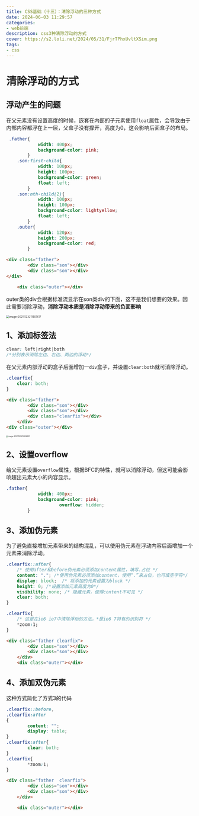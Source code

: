```yaml
---
title: CSS基础（十三）：清除浮动的三种方式
date: 2024-06-03 11:29:57
categories: 
- web前端
description: css3种清除浮动的方式
cover: https://s2.loli.net/2024/05/31/FjrTPhxUvltXSim.png
tags:
- css
---
```


# 清除浮动的方式

## 浮动产生的问题

在父元素没有设置高度的时候，嵌套在内部的子元素使用`float`属性，会导致由于内部内容都浮在上一层，父盒子没有撑开，高度为0，这会影响后面盒子的布局。

```css
 .father{
            width: 400px;
            background-color: pink;
        }
	.son:first-child{
            width: 100px;
            height: 100px;
            background-color: green;
            float: left;
        }
	.son:nth-child(2){
            width: 100px;
            height: 100px;
            background-color: lightyellow;
            float: left;
        }
	.outer{
            width: 120px;
            height: 200px;
            background-color: red;
        }
```

```html
<div class="father">
        <div class="son"></div>
        <div class="son"></div>
</div>

    <div class="outer"></div>
```

outer类的div会根据标准流显示在son类div的下面，这不是我们想要的效果。因此需要消除浮动，**消除浮动本质是消除浮动带来的负面影响**

<img src="C:\Users\64296\AppData\Roaming\Typora\typora-user-images\image-20211123211901417.png" alt="image-20211123211901417" style="zoom:50%;" />

## 1、添加标签法

```css
clear: left|right|both
/*分别表示消除左边、右边、两边的浮动*/
```

在父元素内部浮动的盒子后面增加一`div`盒子，并设置`clear:both`就可消除浮动。

```css
.clearfix{
	clear: both;
}
```

```html
<div class="father">
        <div class="son"></div>
        <div class="son"></div>
        <div class="clearfix"></div>
    </div>
<div class="outer"></div>
```

<img src="C:\Users\64296\AppData\Roaming\Typora\typora-user-images\image-20211123212606901.png" alt="image-20211123212606901" style="zoom:33%;" />



## 2、设置overflow

给父元素设置`overflow`属性，根据BFC的特性，就可以消除浮动，但这可能会影响超出元素大小的内容显示。

```css
.father{
            width: 400px;
            background-color: pink;
  					overflow: hidden;
        }
```

## 3、添加伪元素

为了避免直接增加元素带来的结构混乱，可以使用伪元素在浮动内容后面增加一个元素来消除浮动。

```css
.clearfix::after{
    /* 使用after和before伪元素必须添加content属性，填写.占位 */
    content: "."; /*使用伪元素必须添加content，使用“.”来占位，也可填空字符*/
    display: block;  /* 将添加的元素设置为block */
    height: 0; /*设置添加元素高度为0*/
    visibility: none; /* 隐藏元素，使得content不可见 */
    clear: both;
}

.clearfix{
    /* 这是在ie6 ie7中清除浮动的方法，*是ie6 7特有的识别符 */
    *zoom:1;
}
```

```html
<div class="father clearfix">
        <div class="son"></div>
        <div class="son"></div>
    </div>
    <div class="outer"></div>
```

## 4、添加双伪元素

这种方式简化了方式3的代码

```css
.clearfix::before,
.clearfix:after
{
		content: "";
		display: table;
}
.clearfix:after{
		clear: both;
}
.clearfix{
		*zoom:1;
}

```

```html
<div class="father  clearfix">
        <div class="son"></div>
        <div class="son"></div>
    </div>

    <div class="outer"></div>
```

